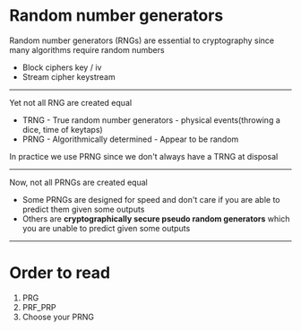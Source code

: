 
# Random number generators
Random number generators (RNGs) are essential to cryptography since many algorithms require random numbers
- Block ciphers key / iv
- Stream cipher keystream

--- 

Yet not all RNG are created equal
- TRNG - True random number generators - physical events(throwing a dice, time of keytaps)
- PRNG - Algorithmically determined - Appear to be random

In practice we use PRNG since we don't always have a TRNG at disposal

--- 

Now, not all PRNGs are created equal
- Some PRNGs are designed for speed and don't care if you are able to predict them given some outputs
- Others are **cryptographically secure pseudo random generators** which you are unable to predict given some outputs

---

# Order to read 
1. PRG
2. PRF_PRP
3. Choose your PRNG